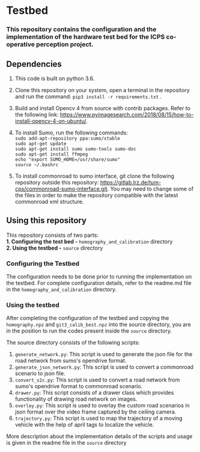 # Testbed

### This repository contains the configuration and the implementation of the hardware test bed for the ICPS co-operative perception project.

## Dependencies

1. This code is built on python 3.6.

2. Clone this repository on your system, open a terminal in the repository and run the command: `pip3 install -r requirements.txt` .

3. Build and install Opencv 4 from source with contrib packages. Refer to the following link: https://www.pyimagesearch.com/2018/08/15/how-to-install-opencv-4-on-ubuntu/.

4. To install Sumo, run the following commands:   
`sudo add-apt-repository ppa:sumo/stable`   
`sudo apt-get update`   
`sudo apt-get install sumo sumo-tools sumo-doc`   
`sudo apt-get install ffmpeg`  
`echo "export SUMO_HOME=/usr/share/sumo"`  
`source ~/.bashrc`
  
5. To install commonroad to sumo interface, git clone the following repository outside this repository: https://gitlab.lrz.de/tum-cps/commonroad-sumo-interface.git. You may need to change some of the files in order to make the repository compatible with the latest commonroad xml structure. 


## Using this repository
This repository consists of two parts:  
__1. Configuring the test bed -__ `homography_and_calibration` directory   
__2. Using the testbed -__ `source` directory

### Configuring the Testbed
The configuration needs to be done prior to running the implementation on the testbed. For complete configuration details, refer to the readme.md file in the `homography_and_calibration` directory.

### Using the testbed
After completing the configuration of the testbed and copying the `homography.npz` and `git3_calib_best.npz` into the source directory, you are in the position to run the codes present inside the `source` directory.

The source directory consists of the following scripts:  
1. `generate_network.py`: This script is used to generate the json file for the road network from sumo's opendrive format.  
2. `generate_json_network.py`: This script is used to convert a commonroad scenario to json file.  
3. `convert_s2c.py`: This script is used to convert a road network from sumo's opendrive format to commonroad scenario.   
4. `drawer.py`: This script consists of a drawer class which provides functionality of drawing road network on images.  
5. `overlay.py`: This script is used to overlay the custom road scenarios in json format over the video frame captured by the ceiling camera.  
6. `trajectory.py`: This script is used to map the trajectory of a moving vehicle with the help of april tags to localize the vehicle. 

More description about the implementation details of the scripts and usage is given in the readme file in the `source` directory
